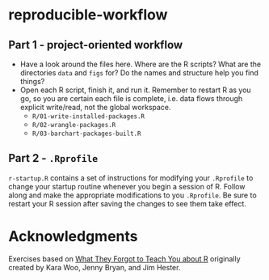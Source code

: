 # reproducible-workflow

## Part 1 - project-oriented workflow

* Have a look around the files here. Where are the R scripts? What are the directories `data` and `figs` for? Do the names and structure help you find things?
* Open each R script, finish it, and run it. Remember to restart R as you go, so you are certain each file is complete, i.e. data flows through explicit write/read, not the global workspace.
    * `R/01-write-installed-packages.R`
    * `R/02-wrangle-packages.R`
    * `R/03-barchart-packages-built.R`

## Part 2 - `.Rprofile`

`r-startup.R` contains a set of instructions for modifying your `.Rprofile` to change your startup routine whenever you begin a session of R. Follow along and make the appropriate modifications to you `.Rprofile`. Be sure to restart your R session after saving the changes to see them take effect.

# Acknowledgments

Exercises based on [What They Forgot to Teach You about R](https://rstudio-conf-2020.github.io/what-they-forgot/) originally created by Kara Woo, Jenny Bryan, and Jim Hester.
